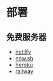 # 部署


## 免费服务器
- [netlify](https://www.netlify.com/)
- [now.sh](https://zeit.co/now)
- [heroku](https://www.heroku.com/)
- [railway](https://railway.app/)